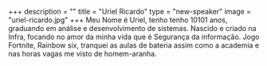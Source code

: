 +++
description = ""
title = "Uriel Ricardo"
type = "new-speaker"
image = "uriel-ricardo.jpg"
+++
Meu Nome é Uriel, tenho tenho 10101  anos, graduando em análise e desenvolvimento de sistemas. Nascido e criado na Infra, focando no amor da minha vida que é Segurança da informação. Jogo Fortnite, Rainbow six, tranquei as aulas de bateria assim como a academia e nas horas vagas me visto de homem-aranha.